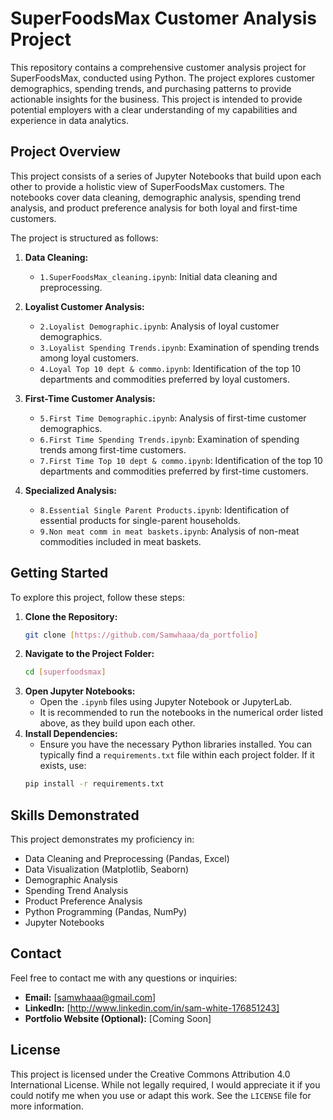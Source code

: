 # SuperFoodsMax Customer Analysis Project

This repository contains a comprehensive customer analysis project for SuperFoodsMax, conducted using Python. The project explores customer demographics, spending trends, and purchasing patterns to provide actionable insights for the business. This project is intended to provide potential employers with a clear understanding of my capabilities and experience in data analytics.

## Project Overview

This project consists of a series of Jupyter Notebooks that build upon each other to provide a holistic view of SuperFoodsMax customers. The notebooks cover data cleaning, demographic analysis, spending trend analysis, and product preference analysis for both loyal and first-time customers.

The project is structured as follows:

1.  **Data Cleaning:**
    * `1.SuperFoodsMax_cleaning.ipynb`: Initial data cleaning and preprocessing.

2.  **Loyalist Customer Analysis:**
    * `2.Loyalist Demographic.ipynb`: Analysis of loyal customer demographics.
    * `3.Loyalist Spending Trends.ipynb`: Examination of spending trends among loyal customers.
    * `4.Loyal Top 10 dept & commo.ipynb`: Identification of the top 10 departments and commodities preferred by loyal customers.

3.  **First-Time Customer Analysis:**
    * `5.First Time Demographic.ipynb`: Analysis of first-time customer demographics.
    * `6.First Time Spending Trends.ipynb`: Examination of spending trends among first-time customers.
    * `7.First Time Top 10 dept & commo.ipynb`: Identification of the top 10 departments and commodities preferred by first-time customers.

4.  **Specialized Analysis:**
    * `8.Essential Single Parent Products.ipynb`: Identification of essential products for single-parent households.
    * `9.Non meat comm in meat baskets.ipynb`: Analysis of non-meat commodities included in meat baskets.

## Getting Started

To explore this project, follow these steps:

1.  **Clone the Repository:**
    ```bash
    git clone [https://github.com/Samwhaaa/da_portfolio]
    ```
2.  **Navigate to the Project Folder:**
    ```bash
    cd [superfoodsmax]
    ```
3.  **Open Jupyter Notebooks:**
    * Open the `.ipynb` files using Jupyter Notebook or JupyterLab.
    * It is recommended to run the notebooks in the numerical order listed above, as they build upon each other.
4.  **Install Dependencies:**
    * Ensure you have the necessary Python libraries installed. You can typically find a `requirements.txt` file within each project folder. If it exists, use:
    ```bash
    pip install -r requirements.txt
    ```

## Skills Demonstrated

This project demonstrates my proficiency in:

* Data Cleaning and Preprocessing (Pandas, Excel)
* Data Visualization (Matplotlib, Seaborn)
* Demographic Analysis
* Spending Trend Analysis
* Product Preference Analysis
* Python Programming (Pandas, NumPy)
* Jupyter Notebooks

## Contact

Feel free to contact me with any questions or inquiries:

* **Email:** [samwhaaa@gmail.com]
* **LinkedIn:** [http://www.linkedin.com/in/sam-white-176851243]
* **Portfolio Website (Optional):** [Coming Soon]

## License

This project is licensed under the Creative Commons Attribution 4.0 International License. 
While not legally required, I would appreciate it if you could notify me when you use or adapt this work. 
See the `LICENSE` file for more information.
